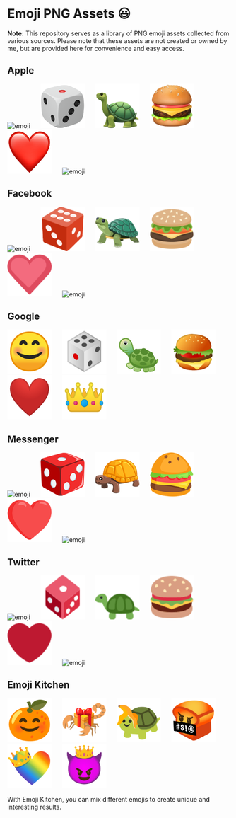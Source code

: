 # Emoji PNG Assets 😃

**Note:**  This repository serves as a library of PNG emoji assets collected from various sources. Please note that these assets are not created or owned by me, but are provided here for convenience and easy access.

## **Apple**
<img src="/apple/😊.png" alt="emoji" width="100" height="100">&nbsp; &nbsp; &nbsp;
<img src="/apple/🎲.png" alt="emoji" width="100" height="100">&nbsp; &nbsp; &nbsp;
<img src="/apple/🐢.png" alt="emoji" width="100" height="100">&nbsp; &nbsp; &nbsp;
<img src="/apple/🍔.png" alt="emoji" width="100" height="100">&nbsp; &nbsp; &nbsp;
<img src="/apple/❤️.png" alt="emoji" width="100" height="100">&nbsp; &nbsp; &nbsp;
<img src="/apple/👑.png" alt="emoji" width="100" height="100">

## **Facebook**
<img src="/facebook/😊.png" alt="emoji" width="100" height="100">&nbsp; &nbsp; &nbsp;
<img src="/facebook/🎲.png" alt="emoji" width="100" height="100">&nbsp; &nbsp; &nbsp;
<img src="/facebook/🐢.png" alt="emoji" width="100" height="100">&nbsp; &nbsp; &nbsp;
<img src="/facebook/🍔.png" alt="emoji" width="100" height="100">&nbsp; &nbsp; &nbsp;
<img src="/facebook/❤️.png" alt="emoji" width="100" height="100">&nbsp; &nbsp; &nbsp;
<img src="/facebook/👑.png" alt="emoji" width="100" height="100">

## **Google**
<img src="/google/😊.png" alt="emoji" width="100" height="100">&nbsp; &nbsp; &nbsp;
<img src="/google/🎲.png" alt="emoji" width="100" height="100">&nbsp; &nbsp; &nbsp;
<img src="/google/🐢.png" alt="emoji" width="100" height="100">&nbsp; &nbsp; &nbsp;
<img src="/google/🍔.png" alt="emoji" width="100" height="100">&nbsp; &nbsp; &nbsp;
<img src="/google/❤️.png" alt="emoji" width="100" height="100">&nbsp; &nbsp; &nbsp;
<img src="/google/👑.png" alt="emoji" width="100" height="100">

## **Messenger**
<img src="/messenger/😊.png" alt="emoji" width="100" height="100">&nbsp; &nbsp; &nbsp;
<img src="/messenger/🎲.png" alt="emoji" width="100" height="100">&nbsp; &nbsp; &nbsp;
<img src="/messenger/🐢.png" alt="emoji" width="100" height="100">&nbsp; &nbsp; &nbsp;
<img src="/messenger/🍔.png" alt="emoji" width="100" height="100">&nbsp; &nbsp; &nbsp;
<img src="/messenger/❤️.png" alt="emoji" width="100" height="100">&nbsp; &nbsp; &nbsp;
<img src="/messenger/👑.png" alt="emoji" width="100" height="100">

## **Twitter**
<img src="/twitter/😊.png" alt="emoji" width="100" height="100">&nbsp; &nbsp; &nbsp;
<img src="/twitter/🎲.png" alt="emoji" width="100" height="100">&nbsp; &nbsp; &nbsp;
<img src="/twitter/🐢.png" alt="emoji" width="100" height="100">&nbsp; &nbsp; &nbsp;
<img src="/twitter/🍔.png" alt="emoji" width="100" height="100">&nbsp; &nbsp; &nbsp;
<img src="/twitter/❤️.png" alt="emoji" width="100" height="100">&nbsp; &nbsp; &nbsp;
<img src="/twitter/👑.png" alt="emoji" width="100" height="100">

## **Emoji Kitchen**
<img src="/kitchen/u1f34a_u1f60a.png" alt="emoji" width="100" height="100">&nbsp; &nbsp; &nbsp;
<img src="/kitchen/u1f381_u1f982.png" alt="emoji" width="100" height="100">&nbsp; &nbsp; &nbsp;
<img src="/kitchen/u1f34c_u1f422.png" alt="emoji" width="100" height="100">&nbsp; &nbsp; &nbsp;
<img src="/kitchen/u1f35e_u1f92c.png" alt="emoji" width="100" height="100">&nbsp; &nbsp; &nbsp;
<img src="/kitchen/u1f451_u1f308.png" alt="emoji" width="100" height="100">&nbsp; &nbsp; &nbsp;
<img src="/kitchen/u1f608_u1f451.png" alt="emoji" width="100" height="100">

With Emoji Kitchen, you can mix different emojis to create unique and interesting results.





